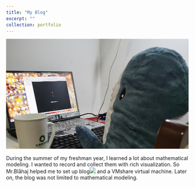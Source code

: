 ```yaml
---
title: "My Blog"
excerpt: ""
collection: portfolio
---
```

![](/images/blog.png)

During the summer of my freshman year, I learned a lot about mathematical modeling. I wanted to record and collect them with rich visualization. So Mr.Blåhaj helped me to set up blog![](https://zjwxdu.github.io/) and a VMshare virtual machine. Later on, the blog was not limited to mathematical modeling.
